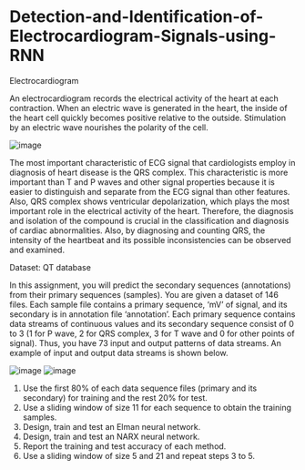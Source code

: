 # Detection-and-Identification-of-Electrocardiogram-Signals-using-RNN
Electrocardiogram

An electrocardiogram records the electrical activity of the heart at each contraction. When an electric wave is generated in the heart, the inside of the heart cell quickly becomes positive relative to the outside. Stimulation by an electric wave nourishes the polarity of the cell.

![image](https://github.com/razimasoodi/Detection-and-Identification-of-Electrocardiogram-Signals-using-RNN/assets/170275013/3c2e5d5e-a0f5-47f8-b2be-7dd6068ec6ff)

The most important characteristic of ECG signal that cardiologists employ in diagnosis of heart disease is the QRS complex. This characteristic is more important than T and P waves and other signal properties because it is easier to distinguish and separate from the ECG signal than other
features. Also, QRS complex shows ventricular depolarization, which plays the most important role in the electrical activity of the heart. Therefore, the diagnosis and isolation of the compound is crucial in the classification and diagnosis of cardiac abnormalities. Also, by diagnosing and counting QRS, the intensity of the heartbeat and its possible inconsistencies can be observed and examined.

Dataset: QT database

In this assignment, you will predict the secondary sequences (annotations) from their primary sequences (samples). You are given a dataset of 146 files. Each sample file contains a primary sequence, ‘mV’ of signal, and its secondary is in annotation file ‘annotation’. Each primary sequence contains data streams of continuous values and its secondary sequence consist of 0 to 3 (1 for P wave, 2 for QRS complex, 3 for T wave and 0 for other points of signal). Thus, you have 73 input and output patterns of data streams. An example of input and output data streams is shown below.

![image](https://github.com/razimasoodi/Detection-and-Identification-of-Electrocardiogram-Signals-using-RNN/assets/170275013/ae886621-0e46-46e8-acd4-9b18b4233111)
![image](https://github.com/razimasoodi/Detection-and-Identification-of-Electrocardiogram-Signals-using-RNN/assets/170275013/bab5158c-a5fc-44dd-a037-7a0b74b5d385)

1. Use the first 80% of each data sequence files (primary and its secondary) for training and the rest 20% for test.
2. Use a sliding window of size 11 for each sequence to obtain the training samples.
3. Design, train and test an Elman neural network.
4. Design, train and test an NARX neural network.
5. Report the training and test accuracy of each method.
6. Use a sliding window of size 5 and 21 and repeat steps 3 to 5.


